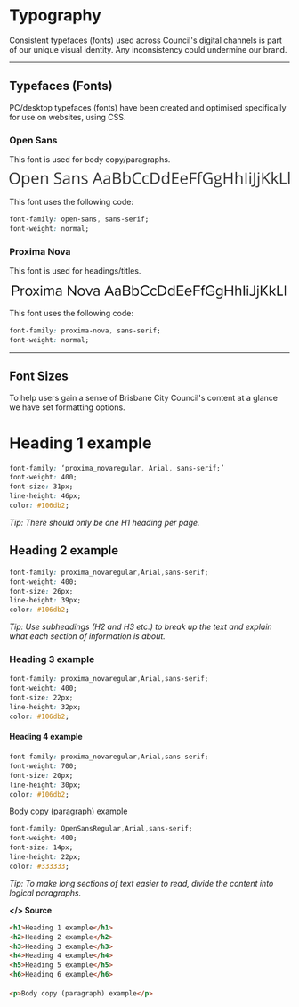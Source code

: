 # Typography

Consistent typefaces \(fonts\) used across Council's digital channels is part of our unique visual identity. Any inconsistency could undermine our brand.

---

## Typefaces \(Fonts\)

PC/desktop typefaces \(fonts\) have been created and optimised specifically for use on websites, using CSS.

### Open Sans

This font is used for body copy/paragraphs.

![](/assets/typography-open-sans.png)

This font uses the following code:

```css
font-family: open-sans, sans-serif;
font-weight: normal;
```

### Proxima Nova

This font is used for headings/titles.

![](/assets/typography-promixa-nova.png)

This font uses the following code:

```css
font-family: proxima-nova, sans-serif;
font-weight: normal;
```

---

## Font Sizes

To help users gain a sense of Brisbane City Council's content at a glance we have set formatting options.

# Heading 1 example

```css
font-family: ‘proxima_novaregular, Arial, sans-serif;’
font-weight: 400;
font-size: 31px;
line-height: 46px;
color: #106db2;
```

_Tip: There should only be one H1 heading per page._

## Heading 2 example

```css
font-family: proxima_novaregular,Arial,sans-serif;
font-weight: 400;
font-size: 26px;
line-height: 39px;
color: #106db2;
```

_Tip: Use subheadings \(H2 and H3 etc.\) to break up the text and explain what each section of information is about._

### Heading 3 example

```css
font-family: proxima_novaregular,Arial,sans-serif;
font-weight: 400;
font-size: 22px;
line-height: 32px;
color: #106db2;
```

#### Heading 4 example

```css
font-family: proxima_novaregular,Arial,sans-serif;
font-weight: 700;
font-size: 20px;
line-height: 30px;
color: #106db2;
```

Body copy \(paragraph\) example

```css
font-family: OpenSansRegular,Arial,sans-serif;
font-weight: 400; 
font-size: 14px;
line-height: 22px;
color: #333333;
```

_Tip: To make long sections of text easier to read, divide the content into logical paragraphs._

**&lt;/&gt; Source**

```html
<h1>Heading 1 example</h1>
<h2>Heading 2 example</h2>
<h3>Heading 3 example</h3>
<h4>Heading 4 example</h4>
<h5>Heading 5 example</h5>
<h6>Heading 6 example</h6>

<p>Body copy (paragraph) example</p>
```



